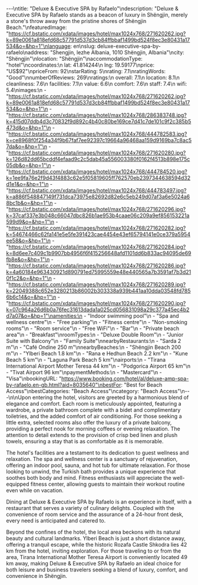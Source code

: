 ---\ntitle: "Deluxe & Executive SPA by Rafaelo"\ndescription: "Deluxe & Executive SPA by Rafaelo stands as a beacon of luxury in Shëngjin, merely a stone's throw away from the pristine shores of Shëngjin Beach."\nfeaturedImage: "https://cf.bstatic.com/xdata/images/hotel/max1024x768/271620262.jpg?k=89e0061a818efd68c57791d537d3cb84ffbbaf1499bd524f8ec3e80431a17534&o=&hp=1"\nlanguage: en\nslug: deluxe-executive-spa-by-rafaelo\naddress: "Shengjin, lezhe Albania, 1010 Shëngjin, Albania"\ncity: "Shëngjin"\nlocation: "Shëngjin"\naccommodationType: "hotel"\ncoordinates:\n  lat: 41.814244\n  lng: 19.59177\nprice: "US$92"\npriceFrom: 92\nstarRating: 5\nrating: 7.1\nratingWords: "Good"\nnumberOfReviews: 269\nratings:\n  overall: 7.1\n  location: 8.1\n  cleanliness: 7.6\n  facilities: 7.1\n  value: 6.6\n  comfort: 7.6\n  staff: 7.4\n  wifi: 5.4\nimages:\n  - "https://cf.bstatic.com/xdata/images/hotel/max1024x768/271620262.jpg?k=89e0061a818efd68c57791d537d3cb84ffbbaf1499bd524f8ec3e80431a17534&o=&hp=1"\n  - "https://cf.bstatic.com/xdata/images/hotel/max1024x768/286383748.jpg?k=415d07ddb4d3c70832f9d892c4b40c80be169ce7d41c7de101c9f2c385b5473d&o=&hp=1"\n  - "https://cf.bstatic.com/xdata/images/hotel/max1024x768/444782583.jpg?k=ce8968f0f254a34f9b67faf7ee92397c19664a96468aa159d9169ba7c8ac57da&o=&hp=1"\n  - "https://cf.bstatic.com/xdata/images/hotel/max1024x768/271620280.jpg?k=126d82dd65bcddf4efaad9c2c5dab45a556003380f0162f4513b898e175c05db&o=&hp=1"\n  - "https://cf.bstatic.com/xdata/images/hotel/max1024x768/444784520.jpg?k=1ee9fa76e2f9d43f4883c62e5f05819605ff762570eb2397344638594d32d1e1&o=&hp=1"\n  - "https://cf.bstatic.com/xdata/images/hotel/max1024x768/444783497.jpg?k=a886f548847149f731dca73975e82692d82e6c5eb249d07af3a6e5024a68bc1b&o=&hp=1"\n  - "https://cf.bstatic.com/xdata/images/hotel/max1024x768/271620296.jpg?k=37caf337e3b048c66047dbc826b1ae953b4caae06c209a9ef856153221a599d9&o=&hp=1"\n  - "https://cf.bstatic.com/xdata/images/hotel/max1024x768/271620282.jpg?k=54674466c62fa141e5e5fe391423cae4454e43ef65794141e0ce379a5954ee58&o=&hp=1"\n  - "https://cf.bstatic.com/xdata/images/hotel/max1024x768/271620284.jpg?k=8d6ee7c409c1b9907bb4956f6f415256648afd1101dd6b833ac94095de69fb8e&o=&hp=1"\n  - "https://cf.bstatic.com/xdata/images/hotel/max1024x768/271620286.jpg?k=4a60184e963430921d890791ed75995559e48e440565a7b3591af7b3d210f1c2&o=&hp=1"\n  - "https://cf.bstatic.com/xdata/images/hotel/max1024x768/271620289.jpg?k=22049388c652e3280213b86002b303338a939b441aa10dda03548fd7856b6c14&o=&hp=1"\n  - "https://cf.bstatic.com/xdata/images/hotel/max1024x768/271620290.jpg?k=07c964a26d6b0a76fec31613dada1a025cd056831098a29c377a45ec4b2d7a07&o=&hp=1"\namenities:\n  - "Indoor swimming pool"\n  - "Spa and wellness centre"\n  - "Free parking"\n  - "Fitness centre"\n  - "Non-smoking rooms"\n  - "Room service"\n  - "Free WiFi"\n  - "Bar"\n  - "Private beach area"\n  - "Breakfast"\nroomTypes:\n  - "Deluxe Double Room"\n  - "Junior Suite with Balcony"\n  - "Family Suite"\nnearbyRestaurants:\n  - "Sarda 2 m"\n  - "Café Ondine 250 m"\nnearbyBeaches:\n  - "Shëngjin Beach 200 m"\n  - "Ylberi Beach 1.8 km"\n  - "Rana e Hedhun Beach 2.2 km"\n  - "Kune Beach 5 km"\n  - "Laguna Park Beach 5 km"\nairports:\n  - "Tirana International Airport Mother Teresa 44 km"\n  - "Podgorica Airport 65 km"\n  - "Tivat Airport 96 km"\npaymentMethods:\n  - "Mastercard"\n  - "Visa"\nbookingURL: "https://www.booking.com/hotel/al/deluxe-amp-spa-by-rafaelo.en-gb.html?aid=8035640"\nbestFor: "Best for Beach Access"\nbestCategories: "Beach Access"\ncategory: "Beach Access"\n---\n\nUpon entering the hotel, visitors are greeted by a harmonious blend of elegance and comfort. Each room is meticulously appointed, featuring a wardrobe, a private bathroom complete with a bidet and complimentary toiletries, and the added comfort of air conditioning. For those seeking a little extra, selected rooms also offer the luxury of a private balcony, providing a perfect nook for morning coffees or evening relaxation. The attention to detail extends to the provision of crisp bed linen and plush towels, ensuring a stay that is as comfortable as it is memorable.

The hotel's facilities are a testament to its dedication to guest wellness and relaxation. The spa and wellness center is a sanctuary of rejuvenation, offering an indoor pool, sauna, and hot tub for ultimate relaxation. For those looking to unwind, the Turkish bath provides a unique experience that soothes both body and mind. Fitness enthusiasts will appreciate the well-equipped fitness center, allowing guests to maintain their workout routine even while on vacation.

Dining at Deluxe & Executive SPA by Rafaelo is an experience in itself, with a restaurant that serves a variety of culinary delights. Coupled with the convenience of room service and the assurance of a 24-hour front desk, every need is anticipated and catered to.

Beyond the confines of the hotel, the local area beckons with its natural beauty and cultural landmarks. Ylberi Beach is just a short distance away, offering a tranquil escape, while the historic Rozafa Castle Shkodra lies 42 km from the hotel, inviting exploration. For those traveling to or from the area, Tirana International Mother Teresa Airport is conveniently located 49 km away, making Deluxe & Executive SPA by Rafaelo an ideal choice for both leisure and business travelers seeking a blend of luxury, comfort, and convenience in Shëngjin.